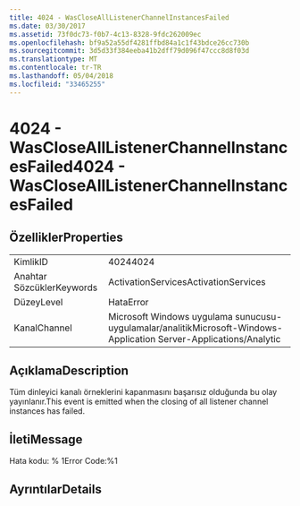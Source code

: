 ```yaml
---
title: 4024 - WasCloseAllListenerChannelInstancesFailed
ms.date: 03/30/2017
ms.assetid: 73f0dc73-f0b7-4c13-8328-9fdc262009ec
ms.openlocfilehash: bf9a52a55df4281ffbd84a1c1f43bdce26cc730b
ms.sourcegitcommit: 3d5d33f384eeba41b2dff79d096f47ccc8d8f03d
ms.translationtype: MT
ms.contentlocale: tr-TR
ms.lasthandoff: 05/04/2018
ms.locfileid: "33465255"
---
```

# <a name="4024---wasclosealllistenerchannelinstancesfailed"></a><span data-ttu-id="56c2e-102">4024 - WasCloseAllListenerChannelInstancesFailed</span><span class="sxs-lookup"><span data-stu-id="56c2e-102">4024 - WasCloseAllListenerChannelInstancesFailed</span></span>
## <a name="properties"></a><span data-ttu-id="56c2e-103">Özellikler</span><span class="sxs-lookup"><span data-stu-id="56c2e-103">Properties</span></span>  
  
|||  
|-|-|  
|<span data-ttu-id="56c2e-104">Kimlik</span><span class="sxs-lookup"><span data-stu-id="56c2e-104">ID</span></span>|<span data-ttu-id="56c2e-105">4024</span><span class="sxs-lookup"><span data-stu-id="56c2e-105">4024</span></span>|  
|<span data-ttu-id="56c2e-106">Anahtar Sözcükler</span><span class="sxs-lookup"><span data-stu-id="56c2e-106">Keywords</span></span>|<span data-ttu-id="56c2e-107">ActivationServices</span><span class="sxs-lookup"><span data-stu-id="56c2e-107">ActivationServices</span></span>|  
|<span data-ttu-id="56c2e-108">Düzey</span><span class="sxs-lookup"><span data-stu-id="56c2e-108">Level</span></span>|<span data-ttu-id="56c2e-109">Hata</span><span class="sxs-lookup"><span data-stu-id="56c2e-109">Error</span></span>|  
|<span data-ttu-id="56c2e-110">Kanal</span><span class="sxs-lookup"><span data-stu-id="56c2e-110">Channel</span></span>|<span data-ttu-id="56c2e-111">Microsoft Windows uygulama sunucusu-uygulamalar/analitik</span><span class="sxs-lookup"><span data-stu-id="56c2e-111">Microsoft-Windows-Application Server-Applications/Analytic</span></span>|  
  
## <a name="description"></a><span data-ttu-id="56c2e-112">Açıklama</span><span class="sxs-lookup"><span data-stu-id="56c2e-112">Description</span></span>  
 <span data-ttu-id="56c2e-113">Tüm dinleyici kanalı örneklerini kapanmasını başarısız olduğunda bu olay yayınlanır.</span><span class="sxs-lookup"><span data-stu-id="56c2e-113">This event is emitted when the closing of all listener channel instances has failed.</span></span>  
  
## <a name="message"></a><span data-ttu-id="56c2e-114">İleti</span><span class="sxs-lookup"><span data-stu-id="56c2e-114">Message</span></span>  
 <span data-ttu-id="56c2e-115">Hata kodu: % 1</span><span class="sxs-lookup"><span data-stu-id="56c2e-115">Error Code:%1</span></span>  
  
## <a name="details"></a><span data-ttu-id="56c2e-116">Ayrıntılar</span><span class="sxs-lookup"><span data-stu-id="56c2e-116">Details</span></span>
